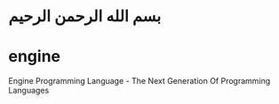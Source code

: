 # بسم الله الرحمن الرحيم
# engine
Engine Programming Language - The Next Generation Of Programming Languages
